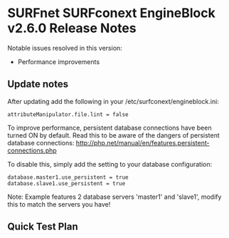 # SURFnet SURFconext EngineBlock v2.6.0 Release Notes #

Notable issues resolved in this version:
* Performance improvements

Update notes
------------
After updating add the following in your /etc/surfconext/engineblock.ini:

    attributeManipulator.file.lint = false

To improve performance, persistent database connections have been turned ON by default.
Read this to be aware of the dangers of persistent database connections:
http://php.net/manual/en/features.persistent-connections.php

To disable this, simply add the setting to your database configuration:

    database.master1.use_persistent = true
    database.slave1.use_persistent = true

Note: Example features 2 database servers 'master1' and 'slave1', modify this to match the servers you have!


Quick Test Plan
---------------